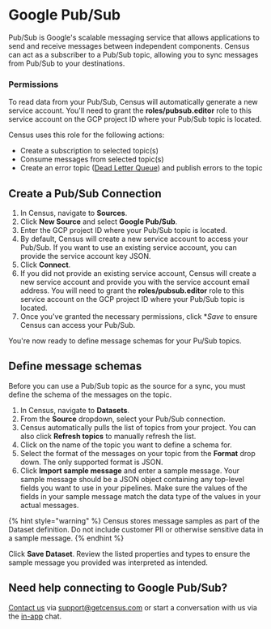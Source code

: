 # Google Pub/Sub

Pub/Sub is Google's scalable messaging service that allows applications to send and receive messages between independent components. Census can act as a subscriber to a Pub/Sub topic, allowing you to sync messages from Pub/Sub to your destinations.

### Permissions

To read data from your Pub/Sub, Census will automatically generate a new service account. You'll need to grant the **roles/pubsub.editor** role to this service account on the GCP project ID where your Pub/Sub topic is located.

Census uses this role for the following actions:
- Create a subscription to selected topic(s)
- Consume messages from selected topic(s)
- Create an error topic ([Dead Letter Queue](https://aws.amazon.com/what-is/dead-letter-queue/)) and publish errors to the topic


## Create a Pub/Sub Connection

1. In Census, navigate to **Sources**.
2. Click **New Source** and select **Google Pub/Sub**.
3. Enter the GCP project ID where your Pub/Sub topic is located.
4. By default, Census will create a new service account to access your Pub/Sub. If you want to use an existing service account, you can provide the service account key JSON.
5. Click **Connect**.
6. If you did not provide an existing service account, Census will create a new service account and provide you with the service account email address. You will need to grant the **roles/pubsub.editor** role to this service account on the GCP project ID where your Pub/Sub topic is located.
7. Once you've granted the necessary permissions, click **Save* to ensure Census can access your Pub/Sub.

You're now ready to define message schemas for your Pu/Sub topics.

## Define message schemas

Before you can use a Pub/Sub topic as the source for a sync, you must define the schema of the messages on the topic.

1. In Census, navigate to **Datasets**.
2. From the **Source** dropdown, select your Pub/Sub connection.
3. Census automatically pulls the list of topics from your project. You can also click **Refresh topics** to manually refresh the list.
4. Click on the name of the topic you want to define a schema for.
5. Select the format of the messages on your topic from the **Format** drop down. The only supported format is JSON.
6. Click **Import sample message** and enter a sample message. Your sample message should be a JSON object containing any top-level fields you want to use in your pipelines. Make sure the values of the fields in your sample message match the data type of the values in your actual messages.

{% hint style="warning" %}
Census stores message samples as part of the Dataset definition. Do not include customer PII or otherwise sensitive data in a sample message.
{% endhint %}

Click **Save Dataset**. Review the listed properties and types to ensure the sample message you provided was interpreted as intended.

## Need help connecting to Google Pub/Sub?

[Contact us](mailto:support@getcensus.com) via support@getcensus.com or start a conversation with us via the [in-app](https://app.getcensus.com) chat.
